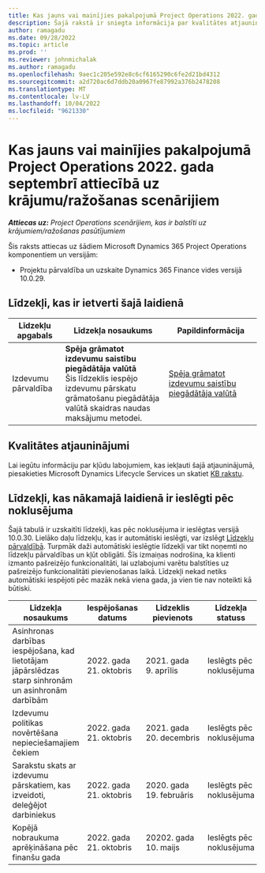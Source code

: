 ```yaml
---
title: Kas jauns vai mainījies pakalpojumā Project Operations 2022. gada septembrī attiecībā uz krājumu/ražošanas scenārijiem
description: Šajā rakstā ir sniegta informācija par kvalitātes atjauninājumiem, kas pieejami 2022. gada septembra laidienā programmā Microsoft Dynamics 365 Project Operations krājumu un ražošanas scenārijiem.
author: ramagadu
ms.date: 09/28/2022
ms.topic: article
ms.prod: ''
ms.reviewer: johnmichalak
ms.author: ramagadu
ms.openlocfilehash: 9aec1c205e592e8c6cf6165290c6fe2d21bd4312
ms.sourcegitcommit: a2d720ac6d7ddb20a0967fe87992a376b2478208
ms.translationtype: MT
ms.contentlocale: lv-LV
ms.lasthandoff: 10/04/2022
ms.locfileid: "9621330"
---
```

# <a name="whats-new-or-changed-in-project-operations-september-2022-for-stockedproduction-based-scenarios"></a>Kas jauns vai mainījies pakalpojumā Project Operations 2022. gada septembrī attiecībā uz krājumu/ražošanas scenārijiem

_**Attiecas uz:** Project Operations scenārijiem, kas ir balstīti uz krājumiem/ražošanas pasūtījumiem_

Šis raksts attiecas uz šādiem Microsoft Dynamics 365 Project Operations komponentiem un versijām:

- Projektu pārvaldība un uzskaite Dynamics 365 Finance vides versijā 10.0.29.

## <a name="features-included-in-this-release"></a>Līdzekļi, kas ir ietverti šajā laidienā

| Līdzekļu apgabals | Līdzekļa nosaukums | Papildinformācija |
| --- | --- | --- |
| Izdevumu pārvaldība | **Spēja grāmatot izdevumu saistību piegādātāja valūtā**<br>Šis līdzeklis iespējo izdevumu pārskatu grāmatošanu piegādātāja valūtā skaidras naudas maksājumu metodei. | [Spēja grāmatot izdevumu saistību piegādātāja valūtā](/dynamics365/project-operations/expense/posting-expense-reports#enable-the-ability-to-post-expense-liability-in-vendor-currency-for-cash-payment-method-feature) |

## <a name="quality-updates"></a>Kvalitātes atjauninājumi

Lai iegūtu informāciju par kļūdu labojumiem, kas iekļauti šajā atjauninājumā, piesakieties Microsoft Dynamics Lifecycle Services un skatiet [KB rakstu](https://fix.lcs.dynamics.com/Issue/Details?bugId=726559).

## <a name="features-turned-on-by-default-in-upcoming-release"></a>Līdzekļi, kas nākamajā laidienā ir ieslēgti pēc noklusējuma

Šajā tabulā ir uzskaitīti līdzekļi, kas pēc noklusējuma ir ieslēgtas versijā 10.0.30. Lielāko daļu līdzekļu, kas ir automātiski ieslēgti, var izslēgt [Līdzekļu pārvaldībā](/dynamics365/fin-ops-core/fin-ops/get-started/feature-management/feature-management-overview). Turpmāk daži automātiski ieslēgtie līdzekļi var tikt noņemti no līdzekļu pārvaldības un kļūt obligāti. Šīs izmaiņas nodrošina, ka klienti izmanto pašreizējo funkcionalitāti, lai uzlabojumi varētu balstīties uz pašreizējo funkcionalitāti pievienošanas laikā. Līdzekļi nekad netiks automātiski iespējoti pēc mazāk nekā viena gada, ja vien tie nav noteikti kā būtiski.

| Līdzekļa nosaukums | Iespējošanas datums | Līdzeklis pievienots | Līdzekļa statuss | Modulis |
| --- | --- | --- |--- |--- |
| Asinhronas darbības iespējošana, kad lietotājam jāpārslēdzas starp sinhronām un asinhronām darbībām | 2022. gada 21. oktobris | 2021. gada 9. aprīlis | Ieslēgts pēc noklusējuma | Izdevumu pārvaldība |
| Izdevumu politikas novērtēšana nepieciešamajiem čekiem | 2022. gada 21. oktobris | 2021. gada 20. decembris | Ieslēgts pēc noklusējuma | Izdevumu pārvaldība |
| Sarakstu skats ar izdevumu pārskatiem, kas izveidoti, deleģējot darbiniekus | 2022. gada 21. oktobris | 2020. gada 19. februāris | Ieslēgts pēc noklusējuma | Izdevumu pārvaldība |
| Kopējā nobraukuma aprēķināšana pēc finanšu gada | 2022. gada 21. oktobris | 20202. gada 10. maijs | Ieslēgts pēc noklusējuma | Izdevumu pārvaldība |
